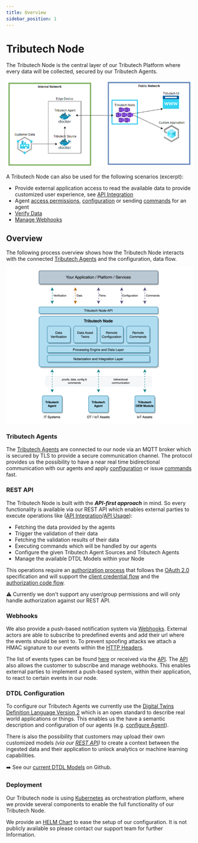 ```yaml
---
title: Overview
sidebar_position: 1
---
```


# Tributech Node 
The Tributech Node is the central layer of our Tributech Platform where every data will be collected, secured by our Tributech Agents. 

 ![Tributech Node - Overview](./img/DemeterArchitectureOverviewFocusNode.png)

A Tributech Node can also be used for the following scenarios (excerpt):
- Provide external application access to read the available data to provide customized user experience, see [API Integration](../tributech_node/api_category/API_integration.md)
- Agent [access permissions](../tributech_node/agent/access_control.mdx), [configuration](../tributech_node/agent/management.mdx) or sending [commands](../tributech_agent/source_integration.md#commands) for an agent
- [Verify Data](../tributech_node/agent/verification.mdx)
- [Manage Webhooks](../tributech_node/Webhook_integration.md#webhook-subscription-management)

## Overview 
The following process overview shows how the Tributech Node interacts with the connected [Tributech Agents](../tributech_agent/overview.md)
and the configuration, data flow.

![Tributech Node - Overview](./img/TributechArchitectureNode.png)

### Tributech Agents

The [Tributech Agents](../tributech_agent/overview.md) are connected to our node via an MQTT broker which is secured by TLS to provide a secure communication channel. The protocol provides us the possibility to have a near real time bidirectional communication with our agents and apply [configuration](../tributech_node/agent/management.mdx) or issue [commands](../tributech_agent/source_integration.md#commands) fast.

### REST API

The Tributech Node is built with the ***API-first approach*** in mind. So every functionality is available via our REST API which enables external parties to execute operations like ([API Integration](./api_category/API_integration.md)/[API Usage](./api_category/API_usage.md)):

- Fetching the data provided by the agents 
- Trigger the validation of their data 
- Fetching the validation results of their data
- Executing commands which will be handled by our agents
- Configure the given Tributech Agent Sources and Tributech Agents
- Manage the available DTDL Models within your Node

This operations require an [authorization process](./api_category/API_integration.md#authorization) that follows the [OAuth 2.0](https://oauth.net/2/) specification and will support the [client credential flow](https://auth0.com/docs/get-started/authentication-and-authorization-flow/client-credentials-flow) and the [authorization code flow](https://auth0.com/docs/get-started/authentication-and-authorization-flow/authorization-code-flow-with-proof-key-for-code-exchange-pkce). 

:warning: Currently we don't support any user/group permissions and will only handle authorization against our REST API.   

### Webhooks
We also provide a push-based notification system via [Webhooks](Webhook_integration.md). External actors are able to subscribe to predefined events and add their url where the events should be sent to. To prevent spoofing attacks we attach a HMAC signature to our events within the [HTTP Headers](./Webhook_integration.md#headers).

The list of events types can be found [here](Webhook_integration.md#event-types) or received via the [API](./api_category/API_usage.md).
The [API](./api_category/API_usage.md) also allows the customer to subscribe and manage webhooks.
This enables external parties to implement a push-based system, within their application, to react to certain events in our node. 

### DTDL Configuration
To configure our Tributech Agents we currently use the [Digital Twins Definition Language Version 2](https://github.com/Azure/opendigitaltwins-dtdl/blob/master/DTDL/v2/DTDL.v2.md) which is an open standard to describe real world applications or things. This enables us the have a semantic description and configuration of our agents (e.g. [configure Agent](./agent/management.mdx#configuring-an-agent)).  

There is also the possibility that customers may upload their own customized models *(via our [REST API](./api_category/API_usage.md))* to create a context between the ingested data and their application to unlock analytics or machine learning capabilities.  

:arrow_right: See our [current DTDL Models](https://github.com/tributech-solutions/data-asset-twin-v2) on Github.

### Deployment

Our Tributech node is using [Kubernetes](https://kubernetes.io/) as orchestration platform, where we provide several components to enable the full functionality of our Tributech Node. 

We provide an [HELM Chart](https://helm.sh/) to ease the setup of our configuration. It is not publicly available so please contact our support team for further Information.  